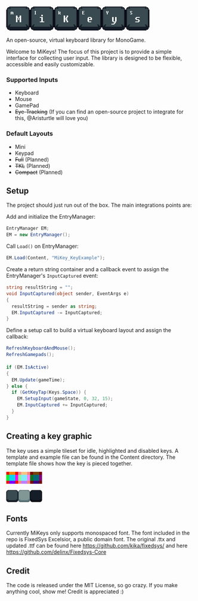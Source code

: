 ![MiKeys Logo](MiKeysLogo.png)

An open-source, virtual keyboard library for MonoGame.

Welcome to MiKeys! The focus of this project is to provide a simple interface for collecting user input. The library is designed to be flexible, accessible and easily customizable.

### Supported Inputs
- Keyboard
- Mouse 
- GamePad
- ~~Eye-Tracking~~ (If you can find an open-source project to integrate for this, @Aristurtle will love you)

### Default Layouts
- Mini
- Keypad
- ~~Full~~ (Planned)
- ~~TKL~~ (Planned)
- ~~Compact~~ (Planned)

## Setup
The project should just run out of the box. The main integrations points are:

Add and initialize the EntryManager:
``` C#
EntryManager EM;
EM = new EntryManager();
```
Call ```Load()``` on EntryManager:
``` C#
EM.Load(Content, "MiKey_KeyExample");
```
Create a return string container and a callback event to assign the EntryManager's ```InputCaptured``` event:
``` C#
string resultString = "";
void InputCaptured(object sender, EventArgs e)
{
  resultString = sender as string;
  EM.InputCaptured -= InputCaptured;
}
```
Define a setup call to build a virtual keyboard layout and assign the callback:
``` C#
RefreshKeyboardAndMouse();
RefreshGamepads();

if (EM.IsActive)
{
  EM.Update(gameTime);
} else {
  if (GetKeyTap(Keys.Space)) {
    EM.SetupInput(gameState, 0, 32, 15);
    EM.InputCaptured += InputCaptured;
  }
}
```

## Creating a key graphic
The key uses a simple tileset for idle, highlighted and disabled keys. A template and example file can be found in the Content directory. The template file shows how the key is pieced together.

![A .png showing the layout of the key graphic](MiKeys/MiKeys/Content/MiKey_KeyTemplate.png)

![A .png showing an example key graphic](MiKeys/MiKeys/Content/MiKey_KeyExample.png)

## Fonts
Currently MiKeys only supports monospaced font. The font included in the repo is FixedSys Excelsior, a public domain font. The original .ttx and updated .ttf can be found here https://github.com/kika/fixedsys/ and here https://github.com/delinx/Fixedsys-Core

## Credit
The code is released under the MIT License, so go crazy. If you make anything cool, show me! Credit is appreciated :) 
